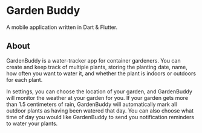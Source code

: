 # Garden Buddy

A mobile application written in Dart & Flutter.

## About

GardenBuddy is a water-tracker app for container gardeners. You can create and keep track of multiple plants, storing the planting date, name, how often you want to water it, and whether the plant is indoors or outdoors for each plant. 

In settings, you can choose the location of your garden, and GardenBuddy will monitor the weather at your garden for you. If your garden gets more than 1.5 centimeters of rain, GardenBuddy will automatically mark all outdoor plants as having been watered that day. You can also choose what time of day you would like GardenBuddy to send you notification reminders to water your plants. 
